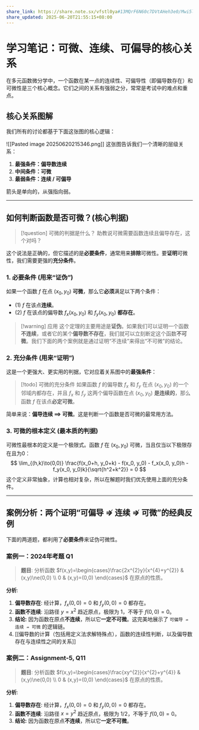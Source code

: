 ```yaml
---
share_link: https://share.note.sx/vfstl0ya#13MQrF6N60c7DVtAHeh3e0/Mwi5lDXzIkr5wgP6KsCk
share_updated: 2025-06-20T21:55:15+08:00
---
```

# 学习笔记：可微、连续、可偏导的核心关系

在多元函数微分学中，一个函数在某一点的连续性、可偏导性（即偏导数存在）和可微性是三个核心概念。它们之间的关系有强弱之分，常常是考试中的难点和重点。

## 核心关系图解

我们所有的讨论都基于下面这张图的核心逻辑：

![[Pasted image 20250620215346.png]]
这张图告诉我们一个清晰的层级关系：
1.  **最强条件：偏导数连续**
2.  **中间条件：可微**
3.  **最弱条件：连续 / 可偏导**

箭头是单向的，从强指向弱。

---

## 如何判断函数是否可微？(核心判据)

> [!question] 可微的判据是什么？
> 助教说可微需要函数连续且偏导存在，这个对吗？

这个说法是正确的，但它描述的是**必要条件**，通常用来**排除**可微性。要**证明**可微性，我们需要更强的**充分条件**。

### 1. 必要条件 (用来“证伪”)

如果一个函数 $f$ 在点 $(x_0, y_0)$ **可微**，那么它**必须**满足以下两个条件：
* (1) $f$ 在该点**连续**。
* (2) $f$ 在该点的偏导数 $f_x(x_0, y_0)$ 和 $f_y(x_0, y_0)$ **都存在**。

> [!warning] 应用
> 这个定理的主要用途是**证伪**。如果我们可以证明一个函数**不连续**，或者它的某个**偏导数不存在**，我们就可以立刻断定这个函数**不可微**。我们下面的两个案例就是通过证明“不连续”来得出“不可微”的结论。

### 2. 充分条件 (用来“证明”)

这是一个更强大、更实用的判据，它对应着关系图中的**最强条件**：

> [!todo] 可微的充分条件
> 如果函数 $f$ 的偏导数 $f_x$ 和 $f_y$ 在点 $(x_0, y_0)$ 的一个邻域内都存在，并且 $f_x$ 和 $f_y$ 这两个偏导函数在点 $(x_0, y_0)$ **是连续的**，那么函数 $f$ 在该点**必定可微**。

简单来说：**偏导连续 ⟹ 可微**。这是判断一个函数是否可微的最常用方法。

### 3. 可微的根本定义 (最本质的判据)

可微性最根本的定义是一个极限式。函数 $f$ 在 $(x_0, y_0)$ 可微，当且仅当以下极限存在且为0：
$$ \lim_{(h,k)\to(0,0)} \frac{f(x_0+h, y_0+k) - f(x_0, y_0) - f_x(x_0, y_0)h - f_y(x_0, y_0)k}{\sqrt{h^2+k^2}} = 0 $$
这个定义非常抽象，计算也相对复杂，所以在解题时我们优先使用上面的充分条件。

---

## 案例分析：两个证明“可偏导 ⇏ 连续 ⇏ 可微”的经典反例

下面的两道题，都利用了**必要条件**来证伪可微性。

### 案例一：2024年考题 Q1

>**题目**: 分析函数 $f(x,y)=\begin{cases}\frac{2x^{2}y}{x^{4}+y^{2}} & (x,y)\ne(0,0) \\ 0 & (x,y)=(0,0) \end{cases}$ 在原点的性质。

**分析**:
1.  **偏导数存在**: 经计算，$f_x(0,0)=0$ 和 $f_y(0,0)=0$ 都存在。
2.  **函数不连续**: 沿路径 $y=x^2$ 趋近原点，极限为 $1$，不等于 $f(0,0)=0$。
3.  **结论**: 因为函数在原点**不连续**，所以它**一定不可微**。这完美地展示了 `可偏导 ⇏ 连续 ⇏ 可微` 的逻辑链。
4. [[偏导数的计算（包括用定义法求解特殊点），函数的连续性判断，以及偏导数存在与连续性之间的关系]]

### 案例二：Assignment-5, Q11

>**题目**: 分析函数 $f(x,y)=\begin{cases}\frac{xy^{2}}{x^{2}+y^{4}} & (x,y)\ne(0,0) \\ 0 & (x,y)=(0,0) \end{cases}$ 在原点的性质。

**分析**:
1.  **偏导数存在**: 经计算，$f_x(0,0)=0$ 和 $f_y(0,0)=0$ 都存在。
2.  **函数不连续**: 沿路径 $x=y^2$ 趋近原点，极限为 $1/2$，不等于 $f(0,0)=0$。
3.  **结论**: 因为函数在原点**不连续**，所以它**一定不可微**。